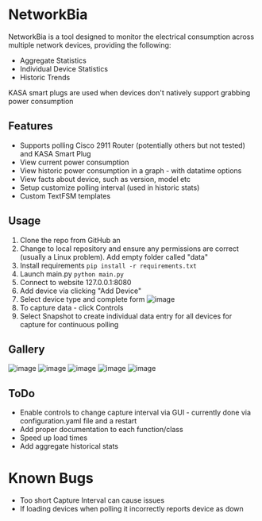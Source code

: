 # NetworkBia
NetworkBia is a tool designed to monitor the electrical consumption across multiple network devices, providing the following:
* Aggregate Statistics
* Individual Device Statistics
* Historic Trends

KASA smart plugs are used when devices don't natively support grabbing power consumption

## Features
* Supports polling Cisco 2911 Router (potentially others but not tested) and KASA Smart Plug
* View current power consumption
* View historic power consumption in a graph - with datatime options
* View facts about device, such as version, model etc
* Setup customize polling interval (used in historic stats)
* Custom TextFSM templates

## Usage
1. Clone the repo from GitHub an
2. Change to local repository and ensure any permissions are correct (usually a Linux problem). Add empty folder called "data"
3. Install requirements `pip install -r requirements.txt`
4. Launch main.py `python main.py`
5. Connect to website 127.0.0.1:8080
6. Add device via clicking "Add Device"
7. Select device type and complete form
![image](https://i.ibb.co/KXz0mCc/bia-add-device.png)
8. To capture data - click Controls
9. Select Snapshot to create individual data entry for all devices for capture for continuous polling

## Gallery
![image](https://i.ibb.co/RbbpFG5/bia-historic-stats.png)
![image](https://i.ibb.co/N3H3Pb2/bia-controls.png)
![image](https://i.ibb.co/NmNpjzj/bia-devices.png)
![image](https://i.ibb.co/5jV4CDw/bia-disconnected-devices.png)
![image](https://i.ibb.co/VDWz9R0/bia-smart-plug.png)
## ToDo
* Enable controls to change capture interval via GUI - currently done via configuration.yaml file and a restart
* Add proper documentation to each function/class
* Speed up load times
* Add aggregate historical stats

# Known Bugs
* Too short Capture Interval can cause issues
* If loading devices when polling it incorrectly reports device as down 
